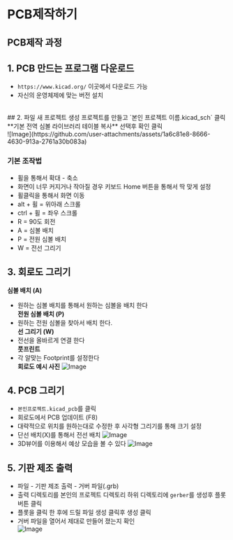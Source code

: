 # PCB제작하기<br>

## PCB제작 과정 <br>
## 1. PCB 만드는 프로그램 다운로드
- `https://www.kicad.org/` 이곳에서 다운로드 가능
- 자신의 운영체제에 맞는 버전 설치
<br>
## 2. 파일 새 프로젝트 생성
 프로젝트를 만들고 `본인 프로젝트 이름.kicad_sch` 클릭<br>
 **기본 전역 심볼 라이브러리 테이블 복사** 선택후 확인 클릭<br>
![Image](https://github.com/user-attachments/assets/1a6c81e8-8666-4630-913a-2761a30b083a)


### 기본 조작법
- 휠을 통해서 확대 - 축소
- 화면이 너무 커지거나 작아질 경우 키보드 Home 버튼을 통해서 딱 맞게 설정
- 휠클릭을 통해서 화면 이동
- alt + 휠 = 위아래 스크롤
- ctrl + 휠 = 좌우 스크롤
- R = 90도 회전
- A = 심볼 배치
- P = 전원 심볼 배치
- W = 전선 그리기<br>
## 3. 회로도 그리기
**심볼 배치 (A)**
- 원하는 심볼 배치를 통해서 원하는 심볼을 배치 한다<br>
**전원 심볼 배치 (P)**
- 원하는 전원 심볼을 찾아서 배치 한다.<br>
**선 그리기 (W)**
- 전선을 올바르게 연결 한다 <br>
**풋프린트**
- 각 알맞는 Footprint를 설정한다 <br>
**회로도 예시 사진**
![Image](https://github.com/user-attachments/assets/9a98c5c5-fd8e-4320-82ab-d9c994d64acb)

## 4. PCB 그리기
- `본인프로젝트.kicad_pcb`를 클릭
- 회로도에서 PCB 업데이트 (F8)
- 대략적으로 위치를 원하는대로 수정한 후 사각형 그리기를 통해 크기 설정
- 단선 배치(X)를 통해서 전선 배치
![Image](https://github.com/user-attachments/assets/5899eb8b-bfed-459b-9aeb-95353b3ee21e)
- 3D뷰어를 이용해서 예상 모습을 볼 수 있다
![Image](https://github.com/user-attachments/assets/18c889ff-a8cb-48ac-be46-cec75d2798f8)
## 5. 기판 제조 출력 
- 파일 - 기판 제조 출력 - 거버 파일(.grb)
- 출력 디렉토리를 본인의 프로젝트 디렉토리 하위 디렉토리에 `gerber`를 생성후 플롯 버튼 클릭
- 플롯을 클릭 한 후에 드릴 파일 생성 클릭후 생성 클릭
- 거버 파일을 열어서 제대로 만들어 졌는지 확인<br>
![Image](https://github.com/user-attachments/assets/69c56070-c518-442c-a204-a305aee185d9)
